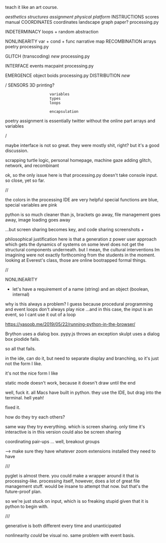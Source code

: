 teach it like an art course.


*aesthetics*       *structures*    *assignment*    *physical*   *platform*
INSTRUCTIONS                       scores                       manual
COORDINATES       coordinates      landscape       graph paper? processing.py

INDETERMINACY      loops + random   abstraction

NONLINEARITY       var + cond + func  narrative       map
RECOMBINATION        arrays           poetry                      processing.py

GLITCH             (transcoding)   _new_                        processing.py

INTERFACE          events        macpaint                     processing.py

EMERGENCE          object          boids                        processing.py
DISTRIBUTION                            _new_

/
SENSORS
3D printing?

                        variables
                        types
                        loops

                        encapsulation


poetry assignment is essentially twitter without the online part
arrays and variables

/

maybe interface is not so great. they were mostly shit, right? but it's a good discussion.

scrapping turtle logic, personal homepage, machine gaze
adding glitch, network, and recombinant


ok, so the only issue here is that processing.py doesn't take console input. so close, yet so far.


//

the colors in the processing IDE are very helpful
special functions are blue, special variables are pink

python is so much cleaner than js, brackets go away, file management goes away, image loading goes away

...but screen sharing becomes key, and code sharing
screenshots +



philosophical justification here is that a generation z power user approach which gets the dynamics of systems on some level does not get the structural components underneath. but I mean, the cultural interventions Im imagining were not exactly forthcoming from the students in the moment. looking at Everest's class, those are online bootrapped formal things.


//

NONLINEARITY
- let's have a requirement of a name (string) and an object (boolean, internal)

why is this always a problem? I guess because procedural programming and event loops don't always play nice
...and in this case, the input is an event, so I cant use it out of a loop


https://yasoob.me/2019/05/22/running-python-in-the-browser/

Brython uses a dialog box.
pypy.js throws an exception
skulpt uses a dialog box
piodide fails.

so all that fails.

in the ide, can do it, but need to separate display and branching, so it's just not the form I like.

it's not the nice form I like

static mode doesn't work, because it doesn't draw until the end

well, fuck it. all Macs have built in python.
they use the IDE, but drag into the terminal. hell yeah!

fixed it.

how do they try each others?

same way they try everything. which is screen sharing. only time it's interactive is in this version
could also be screen sharing

coordinating pair-ups ... well, breakout groups


--> make sure they have whatever zoom extensions installed they need to have



///


pyglet is almost there. you could make a wrapper around it that is processing-like.
processing itself, however, does a lot of great file management stuff. would be insane to attempt that now.
but that's the future-proof plan.

so we're just stuck on input, which is so freaking stupid given that it is python to begin with.

///


generative is both different every time and unanticipated

nonlinearity _could_ be visual
no. same problem with event basis.
